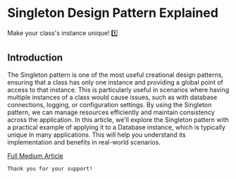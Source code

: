 # Singleton Design Pattern Explained
Make your class's instance unique! 1️⃣

## Introduction
The Singleton pattern is one of the most useful creational design patterns, ensuring that a class has only one instance and providing a global point of access to that instance. This is particularly useful in scenarios where having multiple instances of a class would cause issues, such as with database connections, logging, or configuration settings. By using the Singleton pattern, we can manage resources efficiently and maintain consistency across the application. In this article, we'll explore the Singleton pattern with a practical example of applying it to a Database instance, which is typically unique in many applications. This will help you understand its implementation and benefits in real-world scenarios.


[Full Medium Article](https://levelup.gitconnected.com/singleton-design-pattern-explained-c7ca04e48ce7)


```
Thank you for your support!
```


